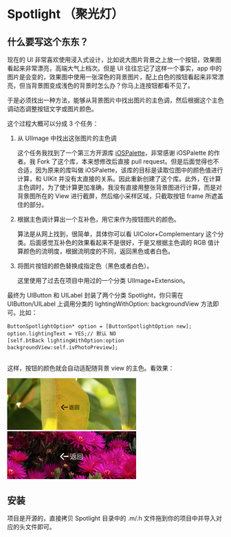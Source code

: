# Spotlight （聚光灯）

## 什么要写这个东东？

现在的 UI 非常喜欢使用浸入式设计，比如说大图片背景之上放一个按钮，效果图看起来非常漂亮，高端大气上档次。但是 UI 往往忘记了这样一个事实，app 中的图片是会变的，效果图中使用一张深色的背景图片，配上白色的按钮看起来非常漂亮，但当背景图变成浅色的背景时怎么办？你马上连按钮都看不见了。

于是必须找出一种方法，能够从背景图片中找出图片的主色调，然后根据这个主色调动态调整按钮文字或图片颜色。

这个过程大概可以分成 3 个任务：

1. 从 UIImage 中找出这张图片的主色调

	这个任务我找到了一个第三方开源库 [iOSPalette](https://github.com/tangdiforx/iOSPalette)，非常感谢 iOSPalette 的作者。我 Fork 了这个库，本来想修改后直接 pull request。但是后面觉得也不合适，因为原来的库叫做 iOSPalette，该库的目标是读取位图中的颜色值进行计算，和 UIKit 并没有太直接的关系。因此重新创建了这个库。此外，在计算主色调时，为了使计算更加准确，我没有直接用整张背景图进行计算，而是对背景图所在的 View 进行截屏，然后缩小采样区域，只截取按钮 frame 所遮盖住的部分。
2. 根据主色调计算出一个互补色，用它来作为按钮图片的颜色。

	算法是从网上找到，很简单，具体你可以看 UIColor+Complementary 这个分类。后面感觉互补色的效果看起来不是很好，于是又根据主色调的 RGB 值计算颜色的流明度，根据流明度的不同，返回黑色或者白色。
3. 将图片按钮的颜色替换成指定色（黑色或者白色）。

	这里使用了过去在项目中用过的一个分类 UIImage+Extension。

最终为 UIButton 和 UILabel 封装了两个分类 Spotlight，你只需在UIButton/UILabel 上调用分类的 lightingWithOption: backgroundView 方法即可。比如：

```
ButtonSpotlightOption* option = [ButtonSpotlightOption new];
option.lightingText = YES;// 默认 NO
[self.btBack lightingWithOption:option backgroundView:self.ivPhotoPreview];
        
```
这样，按钮的颜色就会自动适配随背景 view 的主色。看效果：

<img src="1.png" width="300"/>

<img src="2.png" width="300"/>

## 安装

项目是开源的，直接拷贝 Spotlight 目录中的 .m/.h 文件拖到你的项目中并导入对应的头文件即可。




